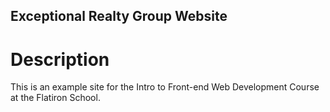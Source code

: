 Exceptional Realty Group Website
---
# Description

This is an example site for the Intro to Front-end Web Development Course at the Flatiron School.
